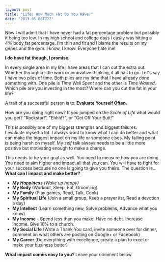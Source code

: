 ```yaml
---
layout: post
title: "Life: How Much Fat Do You Have?"
date: "2013-05-08T22Z"
---
```


Now I will admit that I have never had a fat percentage problem but possibly it being too low. In my high school and college days I easily was hitting a 4% body fat percentage. I'm thin and fit and I blame the results on my genes and the gym. I know, I know! Everyone hate me!

<strong>I do have fat though, I promise. </strong>

In every single area in my life I have areas that I can cut the extra out. Whether through a little work or innovative thinking, it all has to go. Let's say I have two piles of time. Both piles are my time that I have already done something with. One pile is <em>Time Well Spent</em> and the other is <em>Time Wasted</em>. Which pile are you investing in the most? Where can you cut the fat in your life?

A trait of a successful person is<b> </b>to:<b> </b><strong>Evaluate Yourself Often.</strong>

How are you doing right now? If you jumped on the <em>Scale of Life </em>what would you get? "Rockstar!", "Ehhh!?", or "Get Off Your Butt!"

This is possibly one of my biggest strengths and biggest failures. I evaluate myself a lot. I always want to know what I can do better and what can make the biggest impact on my life or someone elses. My failing point is being harsh on myself. My <em>self</em> talk always needs to be a little more positive but motivating enough to make a change.

This needs to be your goal as well. You need to measure how you are doing. You need to aim higher and impact all that you can. You will have to fight for your success because no one is going to give you theirs. The question is... <strong>What can I impact and make better?</strong>

<ul>
	<li><address><strong><span style="line-height: 13px;">My Happiness</span></strong><span style="line-height: 13px;"> (Wake up happy)</span></address></li>
	<li><strong>My Body</strong> (Workout, Sleep, Eat, Grooming)</li>
	<li><strong>My Family</strong> (Play games, Read, Talk, Cook)</li>
	<li><strong>My Spiritual Life</strong> (Join a small group, Keep a prayer list, Read a devotion a day)</li>
	<li><strong>My Intellect</strong> (Learn something new, Solve problems, Advance what you know)</li>
	<li><strong>My Income</strong> - Spend less than you make. Have no debt. Increase income. Give 10% to a church.</li>
	<li><strong>My Social Life</strong> (Write a Thank You card, invite someone over for dinner, comment on what others are posting on Google+ or Facebook)</li>
	<li><strong>My Career </strong>(Do everything with excellence, create a plan to excel or make your business better)</li>
</ul>
<strong>What impact comes easy to you? </strong>Leave your comment below.
